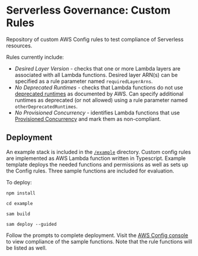 # Serverless Governance: Custom Rules

Repository of custom AWS Config rules to test compliance of Serverless resources.

Rules currently include:

* *Desired Layer Version* - checks that one or more Lambda layers are associated with all Lambda functions. Desired layer ARN(s) can be specified as a rule parameter named `requiredLayerArns`.
* *No Deprecated Runtimes* - checks that Lambda functions do not use [deprecated runtimes](https://docs.aws.amazon.com/lambda/latest/dg/lambda-runtimes.html#runtime-support-policy) as documented by AWS. Can specify additional runtimes as deprecated (or not allowed) using a rule parameter named `otherDeprecatedRuntimes`.
* *No Provisioned Concurrency* - identifies Lambda functions that use [Provisioned Concurrency](https://docs.aws.amazon.com/lambda/latest/dg/provisioned-concurrency.html) and mark them as non-compliant. 

## Deployment

An example stack is included in the [`/example`](/example/) directory. Custom config rules are implemented as AWS Lambda function written in Typescript. Example template deploys the needed functions and permissions as well as sets up the Config rules. Three sample functions are included for evaluation.

To deploy:

```
npm install

cd example

sam build

sam deploy --guided
```

Follow the prompts to complete deployment. Visit the [AWS Config console](https://console.aws.amazon.com/config/home) to view compliance of the sample functions. Note that the rule functions will be listed as well.